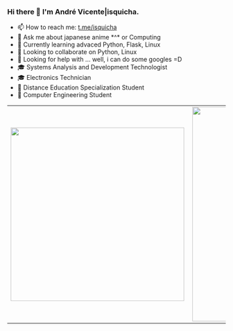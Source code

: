 ### Hi there 👋 I'm André Vicente|isquicha.

- 📫 How to reach me: [t.me/isquicha](https://t.me/isquicha)
- 💬 Ask me about japanese anime \*^\* or Computing
- 🌱 Currently learning advaced Python, Flask, Linux
- 👯 Looking to collaborate on Python, Linux
- 🤔 Looking for help with ... well, i can do some googles =D
- 🎓 Systems Analysis and Development Technologist
- 🎓 Electronics Technician
- 📕 Distance Education Specialization Student
- 📕 Computer Engineering Student


<center>
  <table>
    <tr>
        <td><img width="400px" align="left" src="https://github-readme-stats.vercel.app/api/top-langs/?username=isquicha&layout=compact&show_icons=true&theme=monokai&langs_count=10&count_private=true" /></td>
        <td><img width="495px" align="left" src="https://github-readme-stats.vercel.app/api?username=isquicha&show_icons=true&theme=monokai&count_private=true&hide_border=true&include_all_commits=true" /></td>
    </tr>   
  </table>
</center>  
